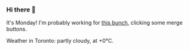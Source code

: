 ### Hi there :wave:

It's Monday! I'm probably working for [this bunch](https://github.com/kohofinancial), clicking some merge buttons.

Weather in Toronto: partly cloudy, at +0°C.
